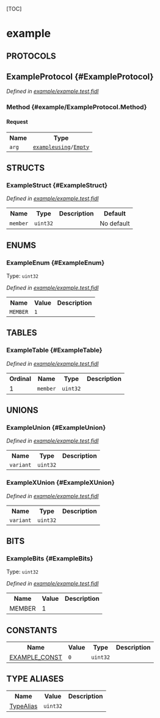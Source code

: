 [TOC]

# example


## **PROTOCOLS**

## ExampleProtocol {#ExampleProtocol}
*Defined in [example/example.test.fidl](https://fuchsia.googlesource.com/fuchsia/+/HEAD/example.test.fidl#22)*


### Method {#example/ExampleProtocol.Method}


#### Request
<table>
    <tr><th>Name</th><th>Type</th></tr>
    <tr>
            <td><code>arg</code></td>
            <td>
                <code><a class='link' href='../exampleusing/'>exampleusing</a>/<a class='link' href='../exampleusing/#Empty'>Empty</a></code>
            </td>
        </tr></table>





## **STRUCTS**

### ExampleStruct {#ExampleStruct}
*Defined in [example/example.test.fidl](https://fuchsia.googlesource.com/fuchsia/+/HEAD/example.test.fidl#28)*



<table>
    <tr><th>Name</th><th>Type</th><th>Description</th><th>Default</th></tr><tr id="ExampleStruct.member">
            <td><code>member</code></td>
            <td>
                <code>uint32</code>
            </td>
            <td></td>
            <td>No default</td>
        </tr>
</table>



## **ENUMS**

### ExampleEnum {#ExampleEnum}
Type: <code>uint32</code>

*Defined in [example/example.test.fidl](https://fuchsia.googlesource.com/fuchsia/+/HEAD/example.test.fidl#16)*



<table>
    <tr><th>Name</th><th>Value</th><th>Description</th></tr><tr id="ExampleEnum.MEMBER">
            <td><code>MEMBER</code></td>
            <td><code>1</code></td>
            <td></td>
        </tr></table>



## **TABLES**

### ExampleTable {#ExampleTable}


*Defined in [example/example.test.fidl](https://fuchsia.googlesource.com/fuchsia/+/HEAD/example.test.fidl#34)*



<table>
    <tr><th>Ordinal</th><th>Name</th><th>Type</th><th>Description</th></tr>
    <tr id="ExampleTable.member">
            <td>1</td>
            <td><code>member</code></td>
            <td>
                <code>uint32</code>
            </td>
            <td></td>
        </tr></table>



## **UNIONS**

### ExampleUnion {#ExampleUnion}
*Defined in [example/example.test.fidl](https://fuchsia.googlesource.com/fuchsia/+/HEAD/example.test.fidl#43)*


<table>
    <tr><th>Name</th><th>Type</th><th>Description</th></tr><tr id="ExampleUnion.variant">
            <td><code>variant</code></td>
            <td>
                <code>uint32</code>
            </td>
            <td></td>
        </tr></table>

### ExampleXUnion {#ExampleXUnion}
*Defined in [example/example.test.fidl](https://fuchsia.googlesource.com/fuchsia/+/HEAD/example.test.fidl#49)*


<table>
    <tr><th>Name</th><th>Type</th><th>Description</th></tr><tr id="ExampleXUnion.variant">
            <td><code>variant</code></td>
            <td>
                <code>uint32</code>
            </td>
            <td></td>
        </tr></table>



## **BITS**

### ExampleBits {#ExampleBits}
Type: <code>uint32</code>

*Defined in [example/example.test.fidl](https://fuchsia.googlesource.com/fuchsia/+/HEAD/example.test.fidl#7)*



<table>
    <tr><th>Name</th><th>Value</th><th>Description</th></tr><tr id="ExampleBits.MEMBER">
            <td>MEMBER</td>
            <td>1</td>
            <td></td>
        </tr></table>



## **CONSTANTS**

<table>
    <tr><th>Name</th><th>Value</th><th>Type</th><th>Description</th></tr><tr id="EXAMPLE_CONST">
            <td><a href="https://fuchsia.googlesource.com/fuchsia/+/HEAD/example.test.fidl#13">EXAMPLE_CONST</a></td>
            <td>
                    <code>0</code>
                </td>
                <td><code>uint32</code></td>
            <td></td>
        </tr>
    
</table>



## **TYPE ALIASES**

<table>
    <tr><th>Name</th><th>Value</th><th>Description</th></tr><tr id="TypeAlias">
            <td><a href="https://fuchsia.googlesource.com/fuchsia/+/HEAD/example.test.fidl#40">TypeAlias</a></td>
            <td>
                <code>uint32</code></td>
            <td></td>
        </tr></table>

